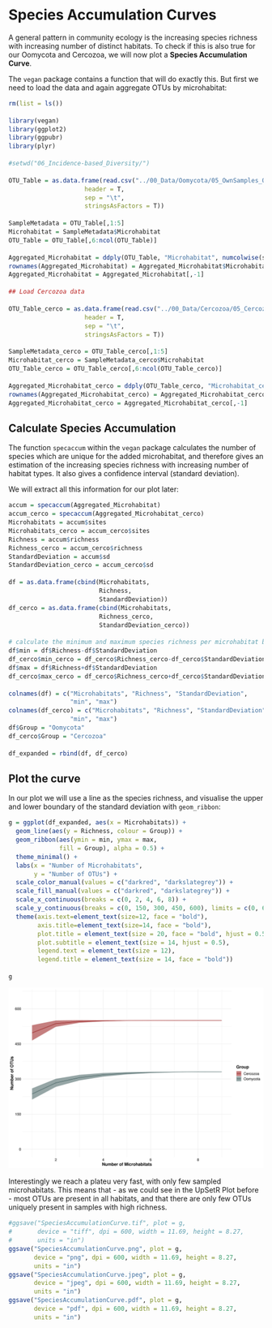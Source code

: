 Species Accumulation Curves
================

A general pattern in community ecology is the increasing species richness with increasing number of distinct habitats. To check if this is also true for our Oomycota and Cercozoa, we will now plot a **Species Accumulation Curve**.

The `vegan` package contains a function that will do exactly this. But first we need to load the data and again aggregate OTUs by microhabitat:

``` r
rm(list = ls())

library(vegan)
library(ggplot2)
library(ggpubr)
library(plyr)

#setwd("06_Incidence-based_Diversity/")

OTU_Table = as.data.frame(read.csv("../00_Data/Oomycota/05_OwnSamples_OTU_Table_min-freq-9588_transposed_withMetadata.tsv", 
                     header = T, 
                     sep = "\t", 
                     stringsAsFactors = T))

SampleMetadata = OTU_Table[,1:5]
Microhabitat = SampleMetadata$Microhabitat
OTU_Table = OTU_Table[,6:ncol(OTU_Table)]

Aggregated_Microhabitat = ddply(OTU_Table, "Microhabitat", numcolwise(sum))
rownames(Aggregated_Microhabitat) = Aggregated_Microhabitat$Microhabitat
Aggregated_Microhabitat = Aggregated_Microhabitat[,-1]

## Load Cercozoa data

OTU_Table_cerco = as.data.frame(read.csv("../00_Data/Cercozoa/05_Cercozoa_OwnSamples_OTU_Table_min-freq-15684_transposed_withMetadata.tsv", 
                     header = T, 
                     sep = "\t", 
                     stringsAsFactors = T))

SampleMetadata_cerco = OTU_Table_cerco[,1:5]
Microhabitat_cerco = SampleMetadata_cerco$Microhabitat
OTU_Table_cerco = OTU_Table_cerco[,6:ncol(OTU_Table_cerco)]

Aggregated_Microhabitat_cerco = ddply(OTU_Table_cerco, "Microhabitat_cerco", numcolwise(sum))
rownames(Aggregated_Microhabitat_cerco) = Aggregated_Microhabitat_cerco$Microhabitat
Aggregated_Microhabitat_cerco = Aggregated_Microhabitat_cerco[,-1]
```

Calculate Species Accumulation
------------------------------

The function `specaccum` within the `vegan` package calculates the number of species which are unique for the added microhabitat, and therefore gives an estimation of the increasing species richness with increasing number of habitat types. It also gives a confidence interval (standard deviation).

We will extract all this information for our plot later:

``` r
accum = specaccum(Aggregated_Microhabitat)
accum_cerco = specaccum(Aggregated_Microhabitat_cerco)
Microhabitats = accum$sites
Microhabitats_cerco = accum_cerco$sites
Richness = accum$richness
Richness_cerco = accum_cerco$richness
StandardDeviation = accum$sd
StandardDeviation_cerco = accum_cerco$sd

df = as.data.frame(cbind(Microhabitats, 
                         Richness,
                         StandardDeviation))
df_cerco = as.data.frame(cbind(Microhabitats, 
                         Richness_cerco,
                         StandardDeviation_cerco))

# calculate the minimum and maximum species richness per microhabitat based on the standard deviation
df$min = df$Richness-df$StandardDeviation
df_cerco$min_cerco = df_cerco$Richness_cerco-df_cerco$StandardDeviation_cerco
df$max = df$Richness+df$StandardDeviation
df_cerco$max_cerco = df_cerco$Richness_cerco+df_cerco$StandardDeviation_cerco

colnames(df) = c("Microhabitats", "Richness", "StandardDeviation", 
                 "min", "max")
colnames(df_cerco) = c("Microhabitats", "Richness", "StandardDeviation", 
                 "min", "max")
df$Group = "Oomycota"
df_cerco$Group = "Cercozoa"

df_expanded = rbind(df, df_cerco)
```

Plot the curve
--------------

In our plot we will use a line as the species richness, and visualise the upper and lower boundary of the standard deviation with `geom_ribbon`:

``` r
g = ggplot(df_expanded, aes(x = Microhabitats)) + 
  geom_line(aes(y = Richness, colour = Group)) + 
  geom_ribbon(aes(ymin = min, ymax = max, 
              fill = Group), alpha = 0.5) + 
  theme_minimal() +
  labs(x = "Number of Microhabitats", 
       y = "Number of OTUs") + 
  scale_color_manual(values = c("darkred", "darkslategrey")) + 
  scale_fill_manual(values = c("darkred", "darkslategrey")) +
  scale_x_continuous(breaks = c(0, 2, 4, 6, 8)) +
  scale_y_continuous(breaks = c(0, 150, 300, 450, 600), limits = c(0, 650)) +
  theme(axis.text=element_text(size=12, face = "bold"), 
        axis.title=element_text(size=14, face = "bold"), 
        plot.title = element_text(size = 20, face = "bold", hjust = 0.5), 
        plot.subtitle = element_text(size = 14, hjust = 0.5), 
        legend.text = element_text(size = 12), 
        legend.title = element_text(size = 14, face = "bold"))

g
```

![](SpeciesAccumulationCurve_files/figure-markdown_github/Plot_SpeciesAccumulationCurve-1.png)

Interestingly we reach a plateu very fast, with only few sampled microhabitats. This means that - as we could see in the UpSetR Plot before - most OTUs are present in all habitats, and that there are only few OTUs uniquely present in samples with high richness.

``` r
#ggsave("SpeciesAccumulationCurve.tif", plot = g, 
#       device = "tiff", dpi = 600, width = 11.69, height = 8.27, 
#       units = "in")
ggsave("SpeciesAccumulationCurve.png", plot = g, 
       device = "png", dpi = 600, width = 11.69, height = 8.27, 
       units = "in")
ggsave("SpeciesAccumulationCurve.jpeg", plot = g, 
       device = "jpeg", dpi = 600, width = 11.69, height = 8.27, 
       units = "in")
ggsave("SpeciesAccumulationCurve.pdf", plot = g, 
       device = "pdf", dpi = 600, width = 11.69, height = 8.27, 
       units = "in")
```
